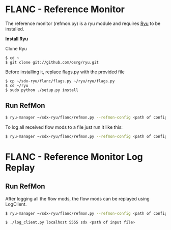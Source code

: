 # FLANC - Reference Monitor

The reference monitor (refmon.py) is a ryu module and requires [Ryu](http://osrg.github.io/ryu/) to be installed.

__Install Ryu__

Clone Ryu  

    $ cd ~  
    $ git clone git://github.com/osrg/ryu.git  

Before installing it, replace flags.py with the provided file

    $ cp ~/sdx-ryu/flanc/flags.py ~/ryu/ryu/flags.py
    $ cd ~/ryu
    $ sudo python ./setup.py install

## Run RefMon

```bash
$ ryu-manager ~/sdx-ryu/flanc/refmon.py --refmon-config <path of config file>
```

To log all received flow mods to a file just run it like this:

```bash
$ ryu-manager ~/sdx-ryu/flanc/refmon.py --refmon-config <path of config file> --refmon-flowmodlog <path of log file>
```

# FLANC - Reference Monitor Log Replay

## Run RefMon

After logging all the flow mods, the flow mods can be replayed using LogClient.

```bash
$ ryu-manager ~/sdx-ryu/flanc/refmon.py --refmon-config <path of config file>
```

```bash
$ ./log_client.py localhost 5555 sdx <path of input file>
```
